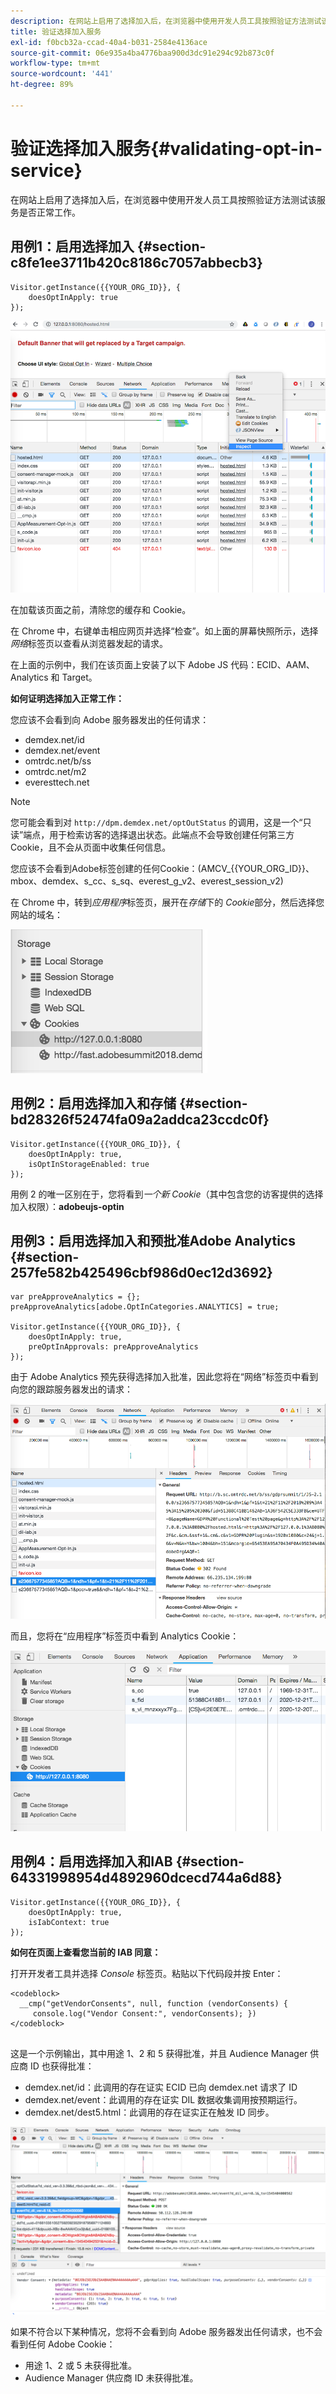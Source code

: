 ```yaml
---
description: 在网站上启用了选择加入后，在浏览器中使用开发人员工具按照验证方法测试该服务是否正常工作。
title: 验证选择加入服务
exl-id: f0bcb32a-ccad-40a4-b031-2584e4136ace
source-git-commit: 06e935a4ba4776baa900d3dc91e294c92b873c0f
workflow-type: tm+mt
source-wordcount: '441'
ht-degree: 89%

---
```


# 验证选择加入服务{#validating-opt-in-service}

在网站上启用了选择加入后，在浏览器中使用开发人员工具按照验证方法测试该服务是否正常工作。

## 用例1：启用选择加入 {#section-c8fe1ee3711b420c8186c7057abbecb3}

```
Visitor.getInstance({{YOUR_ORG_ID}}, { 
    doesOptInApply: true 
});
```

![](assets/use_case_1_1.png)

在加载该页面之前，清除您的缓存和 Cookie。

在 Chrome 中，右键单击相应网页并选择“检查”。如上面的屏幕快照所示，选择&#x200B;*网络*&#x200B;标签页以查看从浏览器发起的请求。

在上面的示例中，我们在该页面上安装了以下 Adobe JS 代码：ECID、AAM、Analytics 和 Target。

**如何证明选择加入正常工作：**

您应该不会看到向 Adobe 服务器发出的任何请求：

* demdex.net/id
* demdex.net/event
* omtrdc.net/b/ss
* omtrdc.net/m2
* everesttech.net

>[!NOTE]
>
>您可能会看到对 `http://dpm.demdex.net/optOutStatus` 的调用，这是一个“只读”端点，用于检索访客的选择退出状态。此端点不会导致创建任何第三方 Cookie，且不会从页面中收集任何信息。

您应该不会看到Adobe标签创建的任何Cookie：(AMCV_{{YOUR_ORG_ID}}、mbox、demdex、s_cc、s_sq、everest_g_v2、everest_session_v2)

在 Chrome 中，转到&#x200B;*应用程序*&#x200B;标签页，展开在&#x200B;*存储*&#x200B;下的 *Cookie*&#x200B;部分，然后选择您网站的域名：

![](assets/use_case_1_2.png)

## 用例2：启用选择加入和存储 {#section-bd28326f52474fa09a2addca23ccdc0f}

```
Visitor.getInstance({{YOUR_ORG_ID}}, { 
    doesOptInApply: true, 
    isOptInStorageEnabled: true 
});
```

用例 2 的唯一区别在于，您将看到&#x200B;*一个新 Cookie*（其中包含您的访客提供的选择加入权限）：**adobeujs-optin**

## 用例3：启用选择加入和预批准Adobe Analytics {#section-257fe582b425496cbf986d0ec12d3692}

```
var preApproveAnalytics = {}; 
preApproveAnalytics[adobe.OptInCategories.ANALYTICS] = true;

Visitor.getInstance({{YOUR_ORG_ID}}, { 
    doesOptInApply: true, 
    preOptInApprovals: preApproveAnalytics 
});
```

由于 Adobe Analytics 预先获得选择加入批准，因此您将在“网络”标签页中看到向您的跟踪服务器发出的请求：

![](assets/use_case_3_1.png)

而且，您将在“应用程序”标签页中看到 Analytics Cookie：

![](assets/use_case_3_2.png)

## 用例4：启用选择加入和IAB {#section-64331998954d4892960dcecd744a6d88}

```
Visitor.getInstance({{YOUR_ORG_ID}}, { 
    doesOptInApply: true, 
    isIabContext: true 
});
```

**如何在页面上查看您当前的 IAB 同意：**

打开开发者工具并选择 *Console* 标签页。粘贴以下代码段并按 Enter：

```
<codeblock>
  __cmp("getVendorConsents", null, function (vendorConsents) { 
     console.log("Vendor Consent:", vendorConsents); }) 
</codeblock>  
  
```

这是一个示例输出，其中用途 1、2 和 5 获得批准，并且 Audience Manager 供应商 ID 也获得批准：

* demdex.net/id：此调用的存在证实 ECID 已向 demdex.net 请求了 ID
* demdex.net/event：此调用的存在证实 DIL 数据收集调用按预期运行。
* demdex.net/dest5.html：此调用的存在证实正在触发 ID 同步。

![](assets/use_case_4_1.png)

如果不符合以下某种情况，您将不会看到向 Adobe 服务器发出任何请求，也不会看到任何 Adobe Cookie：

* 用途 1、2 或 5 未获得批准。
* Audience Manager 供应商 ID 未获得批准。
